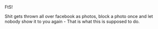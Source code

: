 FtS!

Shit gets thrown all over facebook as photos, block a photo once and let nobody show it to you again - That is what this is supposed to do.
